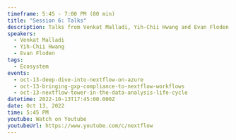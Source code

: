 ```yaml
---
timeframe: 5:45 - 7:00 PM (80 min)
title: "Session 6: Talks"
description: Talks from Venkat Malladi, Yih-Chii Hwang and Evan Floden.
speakers:
  - Venkat Malladi
  - Yih-Chii Hwang
  - Evan Floden
tags:
  - Ecosystem
events:
  - oct-13-deep-dive-into-nextflow-on-azure
  - oct-13-bringing-gxp-compliance-to-nextflow-workflows
  - oct-13-nextflow-tower-in-the-data-analysis-life-cycle
datetime: 2022-10-13T17:45:00.000Z
date: Oct 13, 2022
time: 5:45 PM
youtube: Watch on Youtube
youtubeUrl: https://www.youtube.com/c/nextflow
---
```

